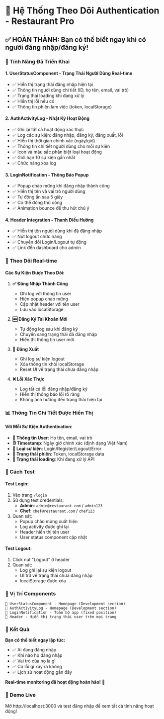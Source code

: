 # 🔐 Hệ Thống Theo Dõi Authentication - Restaurant Pro

## ✅ HOÀN THÀNH: Bạn có thể biết ngay khi có người đăng nhập/đăng ký!

### 🎯 Tính Năng Đã Triển Khai

#### 1. **UserStatusComponent** - Trạng Thái Người Dùng Real-time
- ✅ Hiển thị trạng thái đăng nhập hiện tại
- ✅ Thông tin người dùng chi tiết (ID, họ tên, email, vai trò)
- ✅ Trạng thái loading khi đang xử lý
- ✅ Hiển thị lỗi nếu có
- ✅ Thông tin phiên làm việc (token, localStorage)

#### 2. **AuthActivityLog** - Nhật Ký Hoạt Động
- ✅ Ghi lại tất cả hoạt động xác thực
- ✅ Log các sự kiện: đăng nhập, đăng ký, đăng xuất, lỗi
- ✅ Hiển thị thời gian chính xác (ngày/giờ)
- ✅ Thông tin chi tiết người dùng cho mỗi sự kiện
- ✅ Icon và màu sắc phân biệt loại hoạt động
- ✅ Giới hạn 10 sự kiện gần nhất
- ✅ Chức năng xóa log

#### 3. **LoginNotification** - Thông Báo Popup
- ✅ Popup chào mừng khi đăng nhập thành công
- ✅ Hiển thị tên và vai trò người dùng
- ✅ Tự động ẩn sau 5 giây
- ✅ Có thể đóng thủ công
- ✅ Animation bounce để thu hút chú ý

#### 4. **Header Integration** - Thanh Điều Hướng
- ✅ Hiển thị tên người dùng khi đã đăng nhập
- ✅ Nút logout chức năng
- ✅ Chuyển đổi Login/Logout tự động
- ✅ Link đến dashboard cho admin

### 🔄 Theo Dõi Real-time

#### Các Sự Kiện Được Theo Dõi:
1. **✅ Đăng Nhập Thành Công**
   - Ghi log với thông tin user
   - Hiện popup chào mừng
   - Cập nhật header với tên user
   - Lưu vào localStorage

2. **🆕 Đăng Ký Tài Khoản Mới**
   - Tự động log sau khi đăng ký
   - Chuyển sang trạng thái đã đăng nhập
   - Hiển thị thông tin user mới

3. **🚪 Đăng Xuất**
   - Ghi log sự kiện logout
   - Xóa thông tin khỏi localStorage
   - Reset UI về trạng thái chưa đăng nhập

4. **❌ Lỗi Xác Thực**
   - Log tất cả lỗi đăng nhập/đăng ký
   - Hiển thị thông báo lỗi rõ ràng
   - Không ảnh hưởng đến trạng thái hiện tại

### 📊 Thông Tin Chi Tiết Được Hiển Thị

#### Với Mỗi Sự Kiện Authentication:
- **👤 Thông tin User**: Họ tên, email, vai trò
- **⏰ Timestamp**: Ngày giờ chính xác (định dạng Việt Nam)
- **🎯 Loại sự kiện**: Login/Register/Logout/Error
- **💾 Trạng thái phiên**: Token, localStorage data
- **🔄 Trạng thái loading**: Khi đang xử lý API

### 🧪 Cách Test

#### Test Login:
1. Vào trang `/login`
2. Sử dụng test credentials:
   - **Admin**: `admin@restaurant.com` / `admin123`
   - **Chef**: `chef@restaurant.com` / `chef123`
3. Quan sát:
   - Popup chào mừng xuất hiện
   - Log activity được ghi lại
   - Header hiển thị tên user
   - User status component cập nhật

#### Test Logout:
1. Click nút "Logout" ở header
2. Quan sát:
   - Log ghi lại sự kiện logout
   - UI trở về trạng thái chưa đăng nhập
   - localStorage được xóa

### 🎯 Vị Trí Components

```
📍 UserStatusComponent - Homepage (Development section)
📍 AuthActivityLog - Homepage (Development section)  
📍 LoginNotification - Toàn bộ app (fixed position)
📍 Header - Hiển thị trạng thái user trên mọi trang
```

### 🚀 Kết Quả

**Bạn có thể biết ngay lập tức:**
- ✅ Ai đang đăng nhập
- ✅ Khi nào họ đăng nhập
- ✅ Vai trò của họ là gì
- ✅ Có lỗi gì xảy ra không
- ✅ Lịch sử hoạt động gần đây

**Real-time monitoring đã hoạt động hoàn hảo!** 🎉

### 📱 Demo Live
Mở http://localhost:3000 và test đăng nhập để xem tất cả tính năng hoạt động!